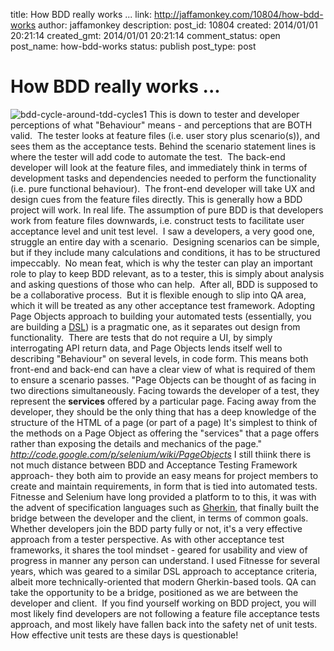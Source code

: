 title: How BDD really works ...
link: http://jaffamonkey.com/10804/how-bdd-works
author: jaffamonkey
description: 
post_id: 10804
created: 2014/01/01 20:21:14
created_gmt: 2014/01/01 20:21:14
comment_status: open
post_name: how-bdd-works
status: publish
post_type: post

# How BDD really works ...

![bdd-cycle-around-tdd-cycles1](/wp-content/uploads/2014/01/bdd-cycle-around-tdd-cycles1.png) This is down to tester and developer perceptions of what "Behaviour" means - and perceptions that are BOTH valid.  The tester looks at feature files (i.e. user story plus scenario(s)), and sees them as the acceptance tests. Behind the scenario statement lines is where the tester will add code to automate the test.  The back-end developer will look at the feature files, and immediately think in terms of development tasks and dependencies needed to perform the functionality (i.e. pure functional behaviour).  The front-end developer will take UX and design cues from the feature files directly.  This is generally how a BDD project will work. In real life. The assumption of pure BDD is that developers work from feature files downwards, i.e. construct tests to facilitate user acceptance level and unit test level.  I saw a developers, a very good one, struggle an entire day with a scenario.  Designing scenarios can be simple, but if they include many calculations and conditions, it has to be structured impeccably.  No mean feat, which is why the tester can play an important role to play to keep BDD relevant, as to a tester, this is simply about analysis and asking questions of those who can help.  After all, BDD is supposed to be a collaborative process.  But it is flexible enough to slip into QA area, which it will be treated as any other acceptance test framework. Adopting Page Objects approach to building your automated tests (essentially, you are building a [DSL](http://en.wikipedia.org/wiki/Domain-specific_language)) is a pragmatic one, as it separates out design from functionality.  There are tests that do not require a UI, by simply interrogating API return data, and Page Objects lends itself well to describing "Behaviour" on several levels, in code form. This means both front-end and back-end can have a clear view of what is required of them to ensure a scenario passes. "Page Objects can be thought of as facing in two directions simultaneously. Facing towards the developer of a test, they represent the **services** offered by a particular page. Facing away from the developer, they should be the only thing that has a deep knowledge of the structure of the HTML of a page (or part of a page) It's simplest to think of the methods on a Page Object as offering the "services" that a page offers rather than exposing the details and mechanics of the page." _http://code.google.com/p/selenium/wiki/PageObjects_ I still thiink there is not much distance between BDD and Acceptance Testing Framework approach- they both aim to provide an easy means for project members to create and maintain requirements, in form that is tied into automated tests. Fitnesse and Selenium have long provided a platform to to this, it was with the advent of specification languages such as [Gherkin](http://uk.yhs4.search.yahoo.com/r/_ylt=A7x9Uk2Kd8RSSAYAoxN3Bwx.;_ylu=X3oDMTByNGxmazk4BHNlYwNzcgRwb3MDMQRjb2xvA2lyZAR2dGlkAw--/SIG=125p70th4/EXP=1388636170/**https%3a//github.com/cucumber/cucumber/wiki/Gherkin), that finally built the bridge between the developer and the client, in terms of common goals. Whether developers join the BDD party fully or not, it's a very effective approach from a tester perspective. As with other acceptance test frameworks, it shares the tool mindset - geared for usability and view of progress in manner any person can understand. I used Fitnesse for several years, which was geared to a similar DSL approach to acceptance criteria, albeit more technically-oriented that modern Gherkin-based tools. QA can take the opportunity to be a bridge, positioned as we are between the developer and client.  If you find yourself working on BDD project, you will most likely find developers are not following a feature file acceptance tests approach, and most likely have fallen back into the safety net of unit tests.  How effective unit tests are these days is questionable!